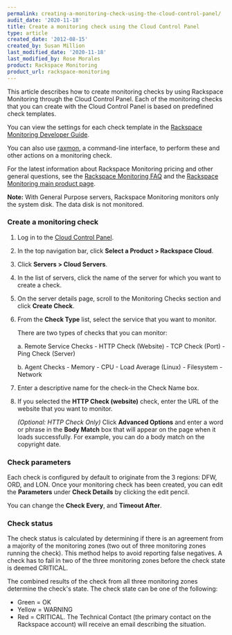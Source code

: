 ```yaml
---
permalink: creating-a-monitoring-check-using-the-cloud-control-panel/
audit_date: '2020-11-18'
title: Create a monitoring check using the Cloud Control Panel
type: article
created_date: '2012-08-15'
created_by: Susan Million
last_modified_date: '2020-11-18'
last_modified_by: Rose Morales
product: Rackspace Monitoring
product_url: rackspace-monitoring
---
```


This article describes how to create monitoring checks by using
Rackspace Monitoring through the Cloud Control Panel. Each of the
monitoring checks that you can create with the Cloud Control Panel is
based on predefined check templates.

You can view the settings for each check template in the [Rackspace
Monitoring Developer
Guide](https://docs.rackspace.com/docs/cloud-monitoring/v1/developer-guide/#alarm-example-operations).

You can also use
[raxmon](/support/how-to/getting-started-with-rackspace-monitoring-cli),
a command-line interface, to perform these and other actions on a
monitoring check.

For the latest information about Rackspace Monitoring pricing and other
general questions, see the [Rackspace Monitoring
FAQ](/support/how-to/rackspace-monitoring-faq)
and the [Rackspace Monitoring main product
page](https://www.rackspace.com/cloud/monitoring/).

**Note:** With General Purpose servers, Rackspace Monitoring monitors
only the system disk. The data disk is not monitored.

### Create a monitoring check

1. Log in to the [Cloud Control Panel](https://login.rackspace.com/).
2. In the top navigation bar, click **Select a Product > Rackspace Cloud**.
3. Click **Servers > Cloud Servers**.
4. In the list of servers, click the name of the server for which you
    want to create a check.
5. On the server details page, scroll to the Monitoring Checks section
    and click **Create Check**.
6. From the **Check Type** list, select the service that you want
    to monitor.

    There are two types of checks that you can monitor:

    a. Remote Service Checks
       - HTTP Check (Website)
       - TCP Check (Port)
       - Ping Check (Server)

    b. Agent Checks
       - Memory
       - CPU
       - Load Average (Linux)
       - Filesystem
       - Network

7. Enter a descriptive name for the check-in the Check Name box.

8. If you selected the **HTTP Check (website)** check, enter the URL of
    the website that you want to monitor.

    *(Optional: HTTP Check Only)* Click **Advanced Options** and enter a
    word or phrase in the **Body Match** box that will appear on the
    page when it loads successfully. For example, you can do a body
    match on the copyright date.

### Check parameters

Each check is configured by default to originate from the 3 regions:
DFW, ORD, and LON. Once your monitoring check has been created, you can
edit the **Parameters** under **Check Details** by clicking the edit pencil.

You can change the **Check Every**, and **Timeout After**.

### Check status

The check status is calculated by determining if there is an agreement
from a majority of the monitoring zones (two out of three monitoring
zones running the check). This method helps to avoid reporting false
negatives. A check has to fail in two of the three monitoring zones
before the check state is deemed CRITICAL.

The combined results of the check from all three monitoring zones
determine the check's state. The check state can be one of the
following:

- Green = OK
- Yellow = WARNING
- Red = CRITICAL. The Technical Contact (the primary contact on the
    Rackspace account) will receive an email describing the situation.
